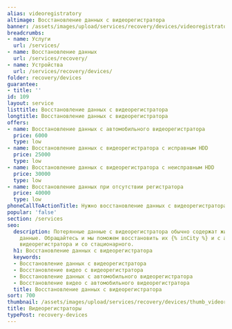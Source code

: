 ```yaml
---
alias: videoregistratory
altimage: Восстановление данных с видеорегистратора
banner: /assets/images/upload/services/recovery/devices/videoregistratory.jpg
breadcrumbs:
- name: Услуги
  url: /services/
- name: Восстановление данных
  url: /services/recovery/
- name: Устройства
  url: /services/recovery/devices/
folder: recovery/devices
guarantee:
- title: ''
id: 109
layout: service
listtitle: Восстановление данных с видеорегистратора
longtitle: Восстановление данных с видеорегистратора
offers:
- name: Восстановление данных с автомобильного видеорегистратора
  price: 6000
  type: low
- name: Восстановление данных с видеорегистратора с исправным HDD
  price: 25000
  type: low
- name: Восстановление данных с видеорегистратора с неисправным HDD
  price: 30000
  type: low
- name: Восстановление данных при отсутствии регистратора
  price: 40000
  type: low
phoneCallToActionTitle: Нужно восстановление данных с видеорегистратора? Звоните!
popular: 'false'
section: /services
seo:
  description: Потерянные данные с видеорегистратора обычно содержат жизненноважные
    данные. Обращайтесь и мы поможем восстановить их {% inCity %} и с автомобильного
    видеорегистратора и со стационарного.
  h1: Восстановление данных с видеорегистратора
  keywords:
  - Восстановление данных с видеорегистратора
  - Восстановление видео с видеорегистратора
  - Восстановление данных с автомобильного видеорегистратора
  - Восстановление видео с автомобильного видеорегистратора
  title: Восстановление данных с видеорегистратора
sort: 700
thumbnail: /assets/images/upload/services/recovery/devices/thumb_videoregistratory.jpg
title: Видеорегистраторы
typePost: recovery-devices
---
```

